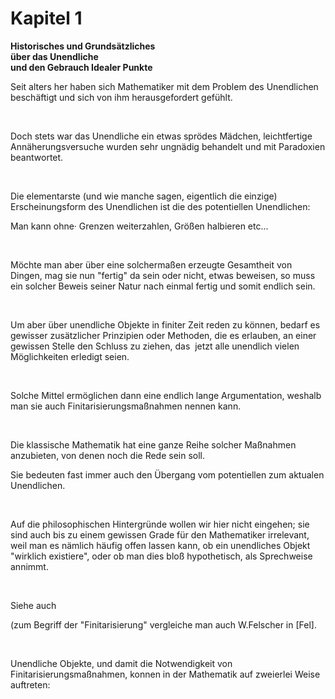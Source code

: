 # Kapitel 1

**Historisches und Grundsätzliches**\
**über das Unendliche**\
**und den Gebrauch Idealer Punkte**

Seit alters her haben sich Mathematiker mit dem Problem des Unendlichen beschäftigt und sich von ihm herausgefordert gefühlt.

&nbsp;

Doch stets war das Unendliche ein etwas sprödes Mädchen, leichtfertige Annäherungsversuche wurden sehr ungnädig behandelt und mit Paradoxien beantwortet.

&nbsp;

Die elementarste (und wie manche sagen, eigentlich die einzige) Erscheinungsform des Unendlichen ist die des potentiellen Unendlichen:

Man kann ohne· Grenzen weiterzahlen, Größen halbieren etc...

&nbsp;

Möchte man aber über eine solchermaßen erzeugte Gesamtheit von Dingen, mag sie nun "fertig" da sein oder nicht, etwas beweisen, so muss ein solcher Beweis seiner Natur nach einmal fertig und somit endlich sein.

&nbsp;

Um aber über unendliche Objekte in finiter Zeit reden zu können, bedarf es gewisser zusätzlicher Prinzipien oder Methoden, die es erlauben, an einer gewissen Stelle den Schluss zu ziehen, das&nbsp; jetzt alle unendlich vielen Möglichkeiten erledigt seien.

&nbsp;

Solche Mittel ermöglichen dann eine endlich lange Argumentation, weshalb man sie auch Finitarisierungsmaßnahmen nennen kann.

&nbsp;

Die klassische Mathematik hat eine ganze Reihe solcher Maßnahmen anzubieten, von denen noch die Rede sein soll.

Sie bedeuten fast immer auch den Übergang vom potentiellen zum aktualen Unendlichen.

&nbsp;

Auf die philosophischen Hintergründe wollen wir hier nicht eingehen; sie sind auch bis zu einem gewissen Grade für den Mathematiker irrelevant, weil man es nämlich häufig offen lassen kann, ob ein unendliches Objekt "wirklich existiere", oder ob man dies bloß hypothetisch, als Sprechweise annimmt.

&nbsp;

Siehe auch

(zum Begriff der "Finitarisierung" vergleiche man auch W.Felscher in \[Fel\].

&nbsp;

Unendliche Objekte, und damit die Notwendigkeit von Finitarisierungsmaßnahmen, konnen in der Mathematik auf zweierlei Weise auftreten:

&nbsp;

